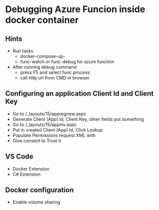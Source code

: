 # Debugging Azure Funcion inside docker container

## Hints
- Run tasks
    - docker-compose-up-
    - func-watch or func-debug for azure function
- After running debug command
    - press F5 and select func process
    - call http url from CMD in browser

## Configuring an application Client Id and Client Key

- Go to <siteUrl>/_layouts/15/appregnew.aspx
- Generate Client (App) Id, Client Key, other fields put something
- Go to <siteUrl>/_layouts/15/appinv.aspx
- Put in created Client (App) Id, Click Lookup
- Populate Permissions request XML with
    <AppPermissionRequests AllowAppOnlyPolicy="true">
        <AppPermissionRequest Scope="http://sharepoint/content/sitecollection/web" Right="FullControl"/>
    </AppPermissionRequests>
- Give consent to Trust it

## VS Code
- Docker Extension
- C# Extension

## Docker configuration

- Enable volume sharing
